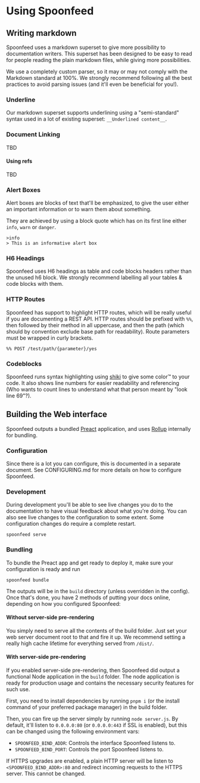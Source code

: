 # Using Spoonfeed

## Writing markdown
Spoonfeed uses a markdown superset to give more possibility to documentation writers. This superset has been designed
to be easy to read for people reading the plain markdown files, while giving more possibilities.

We use a completely custom parser, so it may or may not comply with the Markdown standard at 100%. We strongly
recommend following all the best practices to avoid parsing issues (and it'll even be beneficial for you!).

### Underline
Our markdown superset supports underlining using a "semi-standard" syntax used in a lot of existing superset:
`__Underlined content__`.

### Document Linking
TBD

#### Using refs
TBD

### Alert Boxes
Alert boxes are blocks of text that'll be emphasized, to give the user either an important information or to warn
them about something.

They are achieved by using a block quote which has on its first line either `info`, `warn` or `danger`.
```
>info
> This is an informative alert box
```

### H6 Headings
Spoonfeed uses H6 headings as table and code blocks headers rather than the unused h6 block. We strongly recommend
labelling all your tables & code blocks with them.

### HTTP Routes
Spoonfeed has support to highlight HTTP routes, which will be really useful if you are documenting a REST API.
HTTP routes should be prefixed with `%%`, then followed by their method in all uppercase, and then the path (which
should by convention exclude base path for readability). Route parameters must be wrapped in curly brackets.

```
%% POST /test/path/{parameter}/yes
```

### Codeblocks
Spoonfeed runs syntax highlighting using [shiki](https://shiki.matsu.io/) to give some color:tm: to your code.
It also shows line numbers for easier readability and referencing (Who wants to count lines to understand what that
person meant by "look line 69"?).

## Building the Web interface
Spoonfeed outputs a bundled [Preact](https://preactjs.com) application, and uses [Rollup](http://rollupjs.org)
internally for bundling.

### Configuration
Since there is a lot you can configure, this is documented in a separate document. See CONFIGURING.md for more details
on how to configure Spoonfeed.

### Development
During development you'll be able to see live changes you do to the documentation to have visual feedback about
what you're doing. You can also see live changes to the configuration to some extent. Some configuration changes
do require a complete restart.
```
spoonfeed serve
```

### Bundling
To bundle the Preact app and get ready to deploy it, make sure your configuration is ready and run
```
spoonfeed bundle
```
The outputs will be in the `build` directory (unless overridden in the config). Once that's done, you have 2 methods
of putting your docs online, depending on how you configured Spoonfeed:

#### Without server-side pre-rendering
You simply need to serve all the contents of the build folder. Just set your web server document root to that
and fire it up. We recommend setting a really high cache lifetime for everything served from `/dist/`.

#### With server-side pre-rendering
If you enabled server-side pre-rendering, then Spoonfeed did output a functional Node application in the
`build` folder. The node application is ready for production usage and contains the necessary security features
for such use.

First, you need to install dependencies by running `pnpm i` (or the install command of your preferred package
manager) in the build folder.

Then, you can fire up the server simply by running `node server.js`. By default, it'll listen to `0.0.0.0:80` (or
`0.0.0.0:443` if SSL is enabled), but this can be changed using the following environment vars:
 - `SPOONFEED_BIND_ADDR`: Controls the interface Spoonfeed listens to.
 - `SPOONFEED_BIND_PORT`: Controls the port Spoonfeed listens to.

If HTTPS upgrades are enabled, a plain HTTP server will be listen to `<SPOONFEED_BIND_ADDR>:80` and redirect incoming
requests to the HTTPS server. This cannot be changed.
